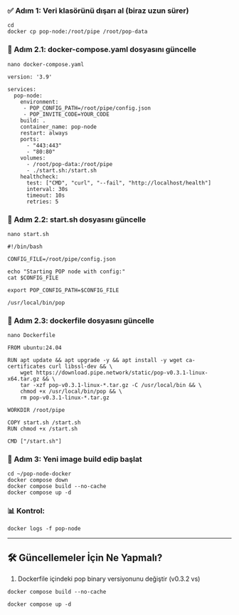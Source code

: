 ### ✅ Adım 1: Veri klasörünü dışarı al (biraz uzun sürer)
```
cd
docker cp pop-node:/root/pipe /root/pop-data
```
### 📄 Adım 2.1: docker-compose.yaml dosyasını güncelle
```
nano docker-compose.yaml
```
```
version: '3.9'

services:
  pop-node:
    environment:
     - POP_CONFIG_PATH=/root/pipe/config.json
     - POP_INVITE_CODE=YOUR_CODE
    build: .
    container_name: pop-node
    restart: always
    ports:
      - "443:443"
      - "80:80"
    volumes:
      - /root/pop-data:/root/pipe
      - ./start.sh:/start.sh
    healthcheck:
      test: ["CMD", "curl", "--fail", "http://localhost/health"]
      interval: 30s
      timeout: 10s
      retries: 5
```
### 📄 Adım 2.2: start.sh dosyasını güncelle
```
nano start.sh
```
```
#!/bin/bash

CONFIG_FILE=/root/pipe/config.json

echo "Starting POP node with config:"
cat $CONFIG_FILE

export POP_CONFIG_PATH=$CONFIG_FILE

/usr/local/bin/pop
```
### 📄 Adım 2.3: dockerfile dosyasını güncelle
```
nano Dockerfile
```
```
FROM ubuntu:24.04

RUN apt update && apt upgrade -y && apt install -y wget ca-certificates curl libssl-dev && \
    wget https://download.pipe.network/static/pop-v0.3.1-linux-x64.tar.gz && \
    tar -xzf pop-v0.3.1-linux-*.tar.gz -C /usr/local/bin && \
    chmod +x /usr/local/bin/pop && \
    rm pop-v0.3.1-linux-*.tar.gz

WORKDIR /root/pipe

COPY start.sh /start.sh
RUN chmod +x /start.sh

CMD ["/start.sh"]
```
### 🔧 Adım 3: Yeni image build edip başlat
```
cd ~/pop-node-docker
docker compose down
docker compose build --no-cache
docker compose up -d
```
### 📊 Kontrol:
```
docker logs -f pop-node
```
---

## 🛠 Güncellemeler İçin Ne Yapmalı?

1. Dockerfile içindeki pop binary versiyonunu değiştir (v0.3.2 vs)
```
docker compose build --no-cache
```
```
docker compose up -d
```
